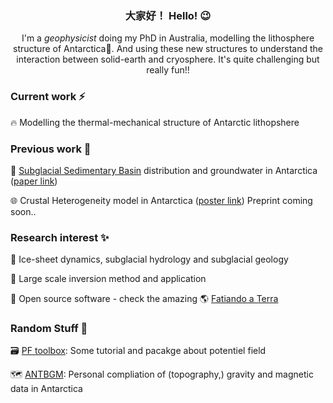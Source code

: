 <div align="center">


### 大家好！ Hello! 😉 


I'm a *geophysicist* doing my PhD in Australia, modelling the lithosphere structure of Antarctica🐧. And using these new structures to understand the interaction between solid-earth and cryosphere. It's quite challenging but really fun!!
</div>  

### Current work ⚡

:fire: Modelling the thermal-mechanical structure of Antarctic lithopshere 

### Previous work 🌱

🤽 [Subglacial Sedimentary Basin](https://github.com/LL-Geo/ANT_SEDI) distribution and groundwater in Antarctica ([paper link](https://www.nature.com/articles/s41561-022-00992-5))

:globe_with_meridians: Crustal Heterogeneity model in Antarctica ([poster link](https://github.com/LL-Geo/RINGS_Poster)) Preprint coming soon..

### Research interest :sparkles:

🧊  Ice-sheet dynamics, subglacial hydrology and subglacial geology

:monocle_face: Large scale inversion method and application

:closed_lock_with_key: Open source software - check the amazing 🌎 [Fatiando a Terra](https://www.fatiando.org/)

### Random Stuff :see_no_evil:


:card_file_box: [PF toolbox](https://github.com/LL-Geo/PFToolbox): Some tutorial and pacakge about potentiel field 

:world_map:	 [ANTBGM](https://github.com/LL-Geo/ANTBGM): Personal compliation of (topography,) gravity and magnetic data in Antarctica
